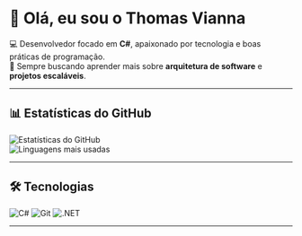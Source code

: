 # 👋 Olá, eu sou o Thomas Vianna

💻 Desenvolvedor focado em **C#**, apaixonado por tecnologia e boas práticas de programação.  
🚀 Sempre buscando aprender mais sobre **arquitetura de software** e **projetos escaláveis**.  

---

## 📊 Estatísticas do GitHub
![Estatísticas do GitHub](https://github-readme-stats.vercel.app/api?username=ThomasVianna&show_icons=true&theme=dark)  
![Linguagens mais usadas](https://github-readme-stats.vercel.app/api/top-langs/?username=ThomasVianna&layout=compact&theme=dark)

---

## 🛠️ Tecnologias
![C#](https://img.shields.io/badge/C%23-239120?style=for-the-badge&logo=c-sharp&logoColor=white)
![Git](https://img.shields.io/badge/Git-F05032?style=for-the-badge&logo=git&logoColor=white)
![.NET](https://img.shields.io/badge/.NET-512BD4?style=for-the-badge&logo=dotnet&logoColor=white)

---


